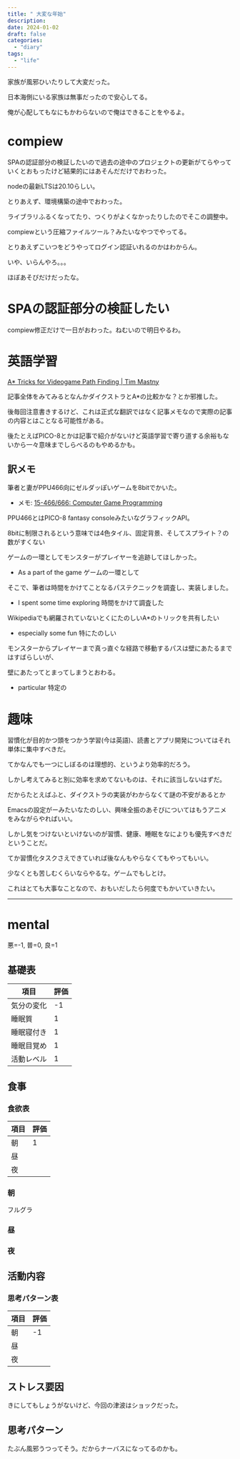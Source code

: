 ```yaml
---
title: " 大変な年始"
description:
date: 2024-01-02
draft: false
categories:
  - "diary"
tags:
  - "life"
---
```


家族が風邪ひいたりして大変だった。

日本海側にいる家族は無事だったので安心してる。

俺が心配してもなにもかわらないので俺はできることをやるよ。

# compiew

SPAの認証部分の検証したいので過去の途中のプロジェクトの更新がてらやっていくとおもったけど結果的にはあそんだだけでおわった。

nodeの最新LTSは20.10らしい。

とりあえず、環境構築の途中でおわった。

ライブラリふるくなってたり、つくりがよくなかったりしたのでそこの調整中。

compiewという圧縮ファイルツール？みたいなやつでやってる。

とりあえずこいつをどうやってログイン認証いれるのかはわからん。

いや、いらんやろ。。。

ほぼあそびだけだったな。

# SPAの認証部分の検証したい

compiew修正だけで一日がおわった。ねむいので明日やるわ。

# 英語学習

[A\* Tricks for Videogame Path Finding | Tim Mastny](https://timmastny.com/blog/a-star-tricks-for-videogame-path-finding/)

記事全体をみてみるとなんかダイクストラとA\*の比較かな？とか邪推した。

後毎回注意書きするけど、これは正式な翻訳ではなく記事メモなので実際の記事の内容とはことなる可能性がある。

後たとえばPICO-8とかは記事で紹介がないけど英語学習で寄り道する余裕もないから一々意味までしらべるのもやめるかも。

## 訳メモ

筆者と妻がPPU466向にゼルダッぽいゲームを8bitでかいた。

- メモ: [15-466/666: Computer Game Programming](http://graphics.cs.cmu.edu/courses/15-466-f23/)

PPU466とはPICO-8 fantasy consoleみたいなグラフィックAPI。

8bitに制限されるという意味では4色タイル、固定背景、そしてスプライト？の数がすくない

ゲームの一環としてモンスターがプレイヤーを追跡してほしかった。

- As a part of the game ゲームの一環として

そこで、筆者は時間をかけてことなるパステクニックを調査し、実装しました。

- I spent some time exploring 時間をかけて調査した

Wikipediaでも網羅されていないとくにたのしいA\*のトリックを共有したい

- especially some fun 特にたのしい

モンスターからプレイヤーまで真っ直ぐな経路で移動するパスは壁にあたるまではすばらしいが、

壁にあたってとまってしまうとおわる。

- particular 特定の

# 趣味

習慣化が目的かつ頭をつかう学習(今は英語)、読書とアプリ開発についてはそれ単体に集中すべきだ。

てかなんでも一つにしぼるのは理想的、というより効率的だろう。

しかし考えてみると別に効率を求めてないものは、それに該当しないはずだ。

だからたとえばふと、ダイクストラの実装がわからなくて謎の不安があるとか

Emacsの設定がーみたいなたのしい、興味全振のあそびについてはもうアニメをみながらやればいい。

しかし気をつけないといけないのが習慣、健康、睡眠をなによりも優先すべきだということだ。

てか習慣化タスクさえできていれば後なんもやらなくてもやってもいい。

少なくとも苦しむくらいならやるな。ゲームでもしとけ。

これはとても大事なことなので、おもいだしたら何度でもかいていきたい。

---

# mental

悪=-1, 普=0, 良=1

## 基礎表

| 項目       | 評価 |
| ---------- | ---- |
| 気分の変化 | -1   |
| 睡眠質     | 1    |
| 睡眠寝付き | 1    |
| 睡眠目覚め | 1    |
| 活動レベル | 1    |

## 食事

### 食欲表

| 項目 | 評価 |
| ---- | ---- |
| 朝   | 1    |
| 昼   |      |
| 夜   |      |

### 朝

フルグラ

### 昼

### 夜

## 活動内容

### 思考パターン表

| 項目 | 評価 |
| ---- | ---- |
| 朝   | -1   |
| 昼   |      |
| 夜   |      |

## ストレス要因

きにしてもしょうがないけど、今回の津波はショックだった。

## 思考パターン

たぶん風邪うつってそう。だからナーバスになってるのかも。
